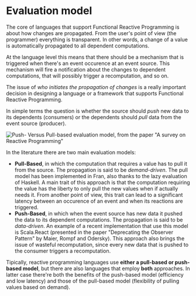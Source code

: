 # Evaluation model

The core of languages that support Functional Reactive Programming is about how changes are propagated. From the user's point of view (the programmer) everything is transparent. In other words, a change of a value is automatically propagated to all dependent computations.

At the language level this means that there should be a mechanism that is triggered when there's an event occurence at an event source. This mechanism will fire a notification about the changes to dependent computations, that will possibly trigger a recomputation, and so on.

The issue of *who initiates the propagation of changes* is a really important decision in designing a language or a framework that supports Functional Reactive Programming.

In simple terms the question is whether the source should *push* new data to its dependents (consumers) or the dependents should *pull* data from the event source (producer).

![Push- Versus Pull-based evaluation model, from the paper "A survey on Reactive Programming"](http://i59.tinypic.com/2z3nsw5.png)

In the literature there are two main evaluation models:

- **Pull-Based**, in which the computation that requires a value has to pull it from the source. The propagation is said to be *demand-driven*. The pull model has been implemented in Fran, also thanks to the lazy evaluation of Haskell. A main trait of this approach is that the computation requiring the value has the liberty to only pull the new values when if actually needs it. From another point of view, this trait can lead to a significant latency between an occurence of an event and when its reactions are triggered.
- **Push-Based**, in which when the event source has new data it pushed the data to its dependent computations. The propagation is said to be *data-driven*. An example of a recent implementation that use this model is Scala.React (presented in the paper "Deprecating the Observer Pattern" by Maier, Rompf and Odersky).
This approach also brings the issue of wasteful recomputation, since every new data that is pushed to the consumer triggers a recomputation.

Tipically, reactive programming languages use **either a pull-based or push-based model**, but there are also languages that employ **both** approaches. In latter case there're both the benefits of the push-based model (efficiency and low latency) and those of the pull-based model (flexibility of pulling values based on demand).
